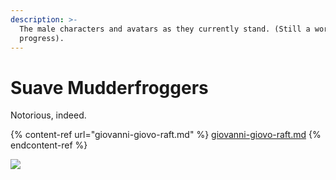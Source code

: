 ```yaml
---
description: >-
  The male characters and avatars as they currently stand. (Still a work in
  progress).
---
```


# Suave Mudderfroggers

Notorious, indeed.

{% content-ref url="giovanni-giovo-raft.md" %}
[giovanni-giovo-raft.md](giovanni-giovo-raft.md)
{% endcontent-ref %}

![](<../../../.gitbook/assets/\_The Art of New Pangea -Frogland (8).jpg>)
